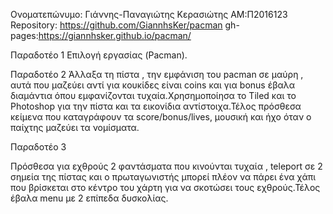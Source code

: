 Ονοματεπώνυμο: Γιάννης-Παναγιώτης Κερασιώτης 
ΑΜ:Π2016123 
Repository: https://github.com/GiannhsKer/pacman 
gh-pages:https://giannhsker.github.io/pacman/

Παραδοτέο 1
  Επιλογή εργασίας (Pacman).
 
Παραδοτέο 2
  Άλλαξα τη πίστα , την εμφάνιση του pacman σε μαύρη , αυτά που μαζεύει αντί για κουκίδες είναι coins και για bonus έβαλα διαμάντια όπου εμφανίζονται τυχαία.Χρησημοποίησα το Tiled και το Photoshop για την πίστα και τα εικονίδια αντίστοιχα.Τέλος πρόσθεσα κείμενα που καταγράφουν τα score/bonus/lives, μουσική και ήχο όταν ο παίχτης μαζεύει τα νομίσματα.
  
Παραδοτέο 3 

 Πρόσθεσα για εχθρούς 2 φαντάσματα που κινούνται τυχαία , teleport σε 2 σημεία της πίστας και ο πρωταγωνιστής μπορεί πλέον να πάρει ένα χάπι που βρίσκεται στο κέντρο του χάρτη για να σκοτώσει τους εχθρούς.Τέλος έβαλα menu με 2 επίπεδα δυσκολίας.
